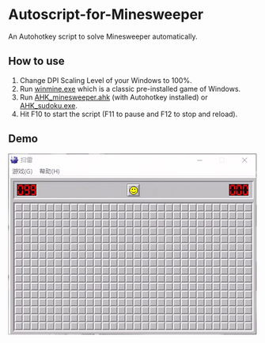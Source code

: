 # Autoscript-for-Minesweeper
An Autohotkey script to solve Minesweeper automatically. 

## How to use
1. Change DPI Scaling Level of your Windows to 100%.
2. Run [winmine.exe](https://raw.githubusercontent.com/WestXu/Autoscript-for-Minesweeper/master/winmine.exe) which is a classic pre-installed game of Windows.
3. Run [AHK_minesweeper.ahk](https://raw.githubusercontent.com/WestXu/Autoscript-for-Minesweeper/master/AHK_minesweeper.ahk) (with Autohotkey installed) or [AHK_sudoku.exe](https://raw.githubusercontent.com/WestXu/Autoscript-for-Minesweeper/master/AHK_minesweeper.exe).
4. Hit F10 to start the script (F11 to pause and F12 to stop and reload).

## Demo
![Image](https://raw.githubusercontent.com/WestXu/Autoscript-for-Minesweeper/master/demo.gif)
